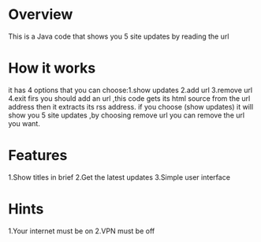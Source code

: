 # Overview
This is a Java code that shows you 5 site updates by reading the url
# How it works
it has 4 options that you can choose:1.show updates 2.add url 3.remove url 4.exit
firs you should add an url ,this code gets its html source from the url address then it extracts its rss address.
  if you choose (show updates) it will show you 5 site updates ,by choosing remove url you can remove the url you want.
# Features
1.Show titles in brief
2.Get the latest updates
3.Simple user interface
# Hints
1.Your internet must be on
2.VPN must be off
